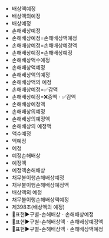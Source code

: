- 배상액예정
- 배상액의예정
- 배상예정
- 손해배상예정
- 손해배상예정=손해배상액예정
- 손해배상예정=손해배상예정액
- 손해배상예정=손해배상예정
- 손해배상액수예정
- 손해배상액예정
- 손해배상액의예정
- 손해배상액의 예정
- 손해배상예정=✅감액
- 손해배상예정=❌증액ㆍ✅감액
- 손해배상예정액
- 손해배상의예정
- 손해배상의예정액
- 손해배상의 예정액
- 액수예정
- 액예정
- 예정
- 예정손해배상
- 예정액
- 예정액손해배상
- 채무불이행손해배상예정
- 채무불이행손해배상예정액
- 배상액의 예정
- 채무불이행손해배상액예정
- 제398조(배상액의 예정)
- 📌표현▶️구별-손해배상ㆍ손해배상예정
- 📌표현▶️구별-손해배상액ㆍ손해배상예정액
- 📌표현▶️구별-손해배상액ㆍ손해배상액예정

